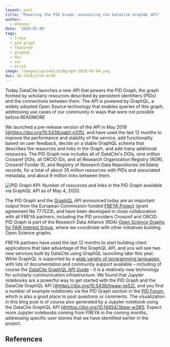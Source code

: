 ```yaml
---
layout: post
title: "Powering the PID Graph: announcing the DataCite GraphQL API"
author:
  - mfenner
date: '2020-05-06'
tags:
  - freya
  - pid graph
  - featured
  - graphql
  - doi
  - ror
  - orcid
image: /images/uploads/pidgraph-2020-05-04.png
doi: 10.5438/yfck-mv39
---
```

Today DataCite launches a new API that powers the PID Graph, the graph formed by scholarly resources described by persistent identifiers (PIDs) and the connections between them. The API is powered by GraphQL, a widely adopted Open Source technology that enables queries of this graph, addressing use cases of our community in ways that were not possible before.READMORE

We launched a pre-release version of the API in May 2019 \[@https://doi.org/10.5438/qab1-n315], and have used the last 12 months to improve the performance and stability of the service, add functionality based on user feedback, decide on a stable GraphQL schema that describes the resources and links in the Graph, and add many additional resources. The PID Graph now includes all of DataCite's DOIs, nine million Crossref DOIs, all ORCID IDs, and all Research Organization Registry (ROR), Crossref Funder ID, and Registry of Research Data Repositories (re3data) records, for a total of about 35 million resources with PIDs and associated metadata, and about 9 million links between them. 

![**PID Graph KPI**: Number of resources and links in the PID Graph available via GraphQL API as of May 4, 2020.](/images/uploads/pidgraph-2020-05-04.png "**PID Graph KPI**: Number of resources and links in the PID Graph available via GraphQL API as of May 4, 2020.")

The PID Graph and the [GraphQL](https://graphql.org/) API announced today are an important output from the European Commission-funded [FREYA Project](https://www.project-freya.eu/en) (grant agreement No 777523), and have been developed in close collaboration with all FREYA partners, including the PID providers Crossref and ORCID. PID Graph is part of the Research Data Alliance (RDA) [Open Science Graphs for FAIR Interest Group](https://www.rd-alliance.org/groups/open-science-graphs-fair-data-ig), where we coordinate with other initiatives building Open Science graphs.

FREYA partners have used the last 12 months to start building client applications that take advantage of the GraphQL API, and you will see two new services built by DataCite using GraphQL launching later this year. While GraphQL is supported by a [wide variety of programming languages](https://graphql.org/code/), with lots of documentation and community support available – including of course the [DataCite GraphQL API Guide](https://support.datacite.org/docs/datacite-graphql-api-guide) -  it is a relatively new technology for scholarly communication infrastructure. We found that Jupyter notebooks are a powerful way to get started with the PID Graph and the DataCite GraphQL API \[@https://doi.org/10.5438/hwaw-xe52], and you find a number of example notebooks via the PID Graph section in the [PID Forum](https://www.pidforum.org/c/pid-graph/17), which is also a good place to post questions or comments. The visualization in this blog post is of course also generated by a Jupyter notebook using the DataCite GraphQL API \[@https://doi.org/10.14454/3bpw-w381]. Expect more Jupyter notebooks coming from FREYA in the coming months, addressing specific user stories that we have identified earlier in the project.

## References
